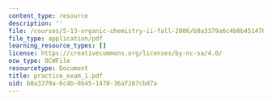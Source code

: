 ```yaml
---
content_type: resource
description: ''
file: /courses/5-13-organic-chemistry-ii-fall-2006/b0a3379a6c4b0b45147036af267cbd7a_practice_exam_1.pdf
file_type: application/pdf
learning_resource_types: []
license: https://creativecommons.org/licenses/by-nc-sa/4.0/
ocw_type: OCWFile
resourcetype: Document
title: practice_exam_1.pdf
uid: b0a3379a-6c4b-0b45-1470-36af267cbd7a
---
```

